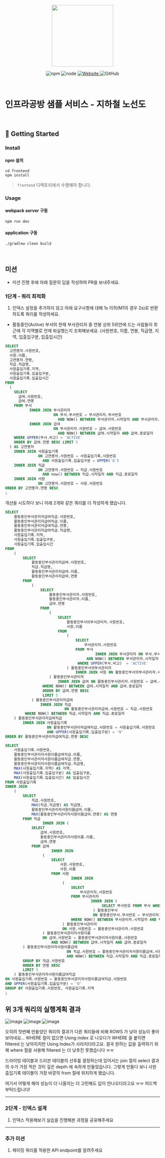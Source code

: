 <p align="center">
    <img width="200px;" src="https://raw.githubusercontent.com/woowacourse/atdd-subway-admin-frontend/master/images/main_logo.png"/>
</p>
<p align="center">
  <img alt="npm" src="https://img.shields.io/badge/npm-%3E%3D%205.5.0-blue">
  <img alt="node" src="https://img.shields.io/badge/node-%3E%3D%209.3.0-blue">
  <a href="https://edu.nextstep.camp/c/R89PYi5H" alt="nextstep atdd">
    <img alt="Website" src="https://img.shields.io/website?url=https%3A%2F%2Fedu.nextstep.camp%2Fc%2FR89PYi5H">
  </a>
  <img alt="GitHub" src="https://img.shields.io/github/license/next-step/atdd-subway-service">
</p>

<br>

# 인프라공방 샘플 서비스 - 지하철 노선도

<br>

## 🚀 Getting Started

### Install
#### npm 설치
```
cd frontend
npm install
```
> `frontend` 디렉토리에서 수행해야 합니다.

### Usage
#### webpack server 구동
```
npm run dev
```
#### application 구동
```
./gradlew clean build
```
<br>

## 미션

* 미션 진행 후에 아래 질문의 답을 작성하여 PR을 보내주세요.

### 1단계 - 쿼리 최적화

1. 인덱스 설정을 추가하지 않고 아래 요구사항에 대해 1s 이하(M1의 경우 2s)로 반환하도록 쿼리를 작성하세요.

- 활동중인(Active) 부서의 현재 부서관리자 중 연봉 상위 5위안에 드는 사람들이 최근에 각 지역별로 언제 퇴실했는지 조회해보세요.
  (사원번호, 이름, 연봉, 직급명, 지역, 입출입구분, 입출입시간)

```sql
SELECT
  고연봉자.사원번호,
  사원.이름,
  고연봉자.연봉,
  직급.직급명,
  사원출입기록.지역,
  사원출입기록.입출입구분,
  사원출입기록.입출입시간
FROM
  (
    SELECT
      급여.사원번호,
      급여.연봉
    FROM 부서
           INNER JOIN 부서관리자
                      ON 부서.부서번호 = 부서관리자.부서번호
                        AND NOW() BETWEEN 부서관리자.시작일자 AND 부서관리자.종료일자
           INNER JOIN 급여
                      ON 부서관리자.사원번호 = 급여.사원번호
                        AND NOW() BETWEEN 급여.시작일자 AND 급여.종료일자
    WHERE UPPER(부서.비고) = 'ACTIVE'
    ORDER BY 급여.연봉 DESC LIMIT 5
  ) AS 고연봉자
    INNER JOIN 사원출입기록
               ON 고연봉자.사원번호 = 사원출입기록.사원번호
                 AND 사원출입기록.입출입구분 = UPPER('O')
    INNER JOIN 직급
               ON 고연봉자.사원번호 = 직급.사원번호
                 AND now() BETWEEN 직급.시작일자 AND 직급.종료일자
    INNER JOIN 사원
               ON 고연봉자.사원번호 = 사원.사원번호
ORDER BY 고연봉자.연봉 DESC
;
```

개선을 시도하다 보니 아래 2개와 같은 쿼리를 더 작성하게 됐습니다.

```sql
SELECT
    활동중인부서관리자급여직급.사원번호,
    활동중인부서관리자급여직급.이름,
    활동중인부서관리자급여직급.연봉,
    활동중인부서관리자급여직급.직급명,
    사원출입기록.지역,
    사원출입기록.입출입구분,
    사원출입기록.입출입시간
FROM
    (
        SELECT
            활동중인부서관리자급여.사원번호,
            직급.직급명,
            활동중인부서관리자급여.이름,
            활동중인부서관리자급여.연봉
        FROM
            (
                SELECT
                    활동중인부서관리자.사원번호,
                    활동중인부서관리자.이름,
                    급여.연봉
                FROM
                    (
                        SELECT
                            활동중인부서의부서관리자.사원번호,
                            사원.이름
                        FROM
                            (
                                SELECT
                                    부서관리자.사원번호
                                FROM 부서
                                         INNER JOIN 부서관리자 ON 부서.부서번호 = 부서관리자.부서번호
                                     AND NOW() BETWEEN 부서관리자.시작일자 AND 부서관리자.종료일자
                                 WHERE UPPER(부서.비고)  = 'ACTIVE'
                            ) 활동중인부서의부서관리자
                                INNER JOIN 사원 ON 활동중인부서의부서관리자.사원번호 = 사원.사원번호
                    ) 활동중인부서관리자
                        INNER JOIN 급여 ON 활동중인부서관리자.사원번호 = 급여.사원번호
                 WHERE NOW() BETWEEN 급여.시작일자 AND 급여.종료일자
                 ORDER BY 급여.연봉 DESC
                 LIMIT 5
            ) 활동중인부서관리자급여
                INNER JOIN 직급
                           ON 활동중인부서관리자급여.사원번호 = 직급.사원번호
         WHERE NOW() BETWEEN 직급.시작일자 AND 직급.종료일자
    ) 활동중인부서관리자급여직급
        INNER JOIN 사원출입기록
                   ON 활동중인부서관리자급여직급.사원번호 = 사원출입기록.사원번호
                   AND UPPER(사원출입기록.입출입구분) = 'O'
ORDER BY 활동중인부서관리자급여직급.연봉 DESC
```

```sql
SELECT
    사원출입기록.사원번호,
    활동중인부서관리자사원이름급여직급.이름,
    활동중인부서관리자사원이름급여직급.연봉,
    활동중인부서관리자사원이름급여직급.직급명,
    MAX(사원출입기록.지역) AS 지역,
    MAX(사원출입기록.입출입구분) AS 입출입구분,
    MAX(사원출입기록.입출입시간) AS 입출입시간
FROM 사원출입기록
INNER JOIN
    (
        SELECT
            직급.사원번호,
            MAX(직급.직급명) AS 직급명,
            활동중인부서관리자사원이름급여.이름,
            MAX(활동중인부서관리자사원이름급여.연봉) AS 연봉
        FROM 직급
                 INNER JOIN (
            SELECT
                급여.사원번호,
                활동중인부서관리자사원이름.이름,
                급여.연봉
            FROM 급여
                     INNER JOIN
                 (
                     SELECT
                         사원.사원번호,
                         사원.이름
                     FROM 사원
                              INNER JOIN
                          (
                              SELECT
                                  부서관리자.사원번호
                              FROM 부서관리자
                                       INNER JOIN (
                                            SELECT 부서번호 FROM 부서 WHERE UPPER(부서.비고) = 'ACTIVE'
                                        ) 활동중인부서
                                        ON 활동중인부서.부서번호 = 부서관리자.부서번호
                              WHERE NOW() BETWEEN 부서관리자.시작일자 AND 부서관리자.종료일자
                          ) 활동중인부서관리자
                          ON 사원.사원번호 = 활동중인부서관리자.사원번호
                 ) 활동중인부서관리자사원이름
                 ON 급여.사원번호 = 활동중인부서관리자사원이름.사원번호
                     AND NOW() BETWEEN 급여.시작일자 AND 급여.종료일자
        ) 활동중인부서관리자사원이름급여
                            ON 직급.사원번호 = 활동중인부서관리자사원이름급여.사원번호
                            AND NOW() BETWEEN 직급.시작일자 AND 직급.종료일자
        GROUP BY 직급.사원번호
        ORDER BY 연봉 DESC
        LIMIT 5
    ) 활동중인부서관리자사원이름급여직급
ON 사원출입기록.사원번호 = 활동중인부서관리자사원이름급여직급.사원번호
AND UPPER(사원출입기록.입출입구분) = 'O'
GROUP BY 사원출입기록.사원번호, 사원출입기록.지역
;
```

## 위 3개 쿼리의 실행계획 결과

![image](https://user-images.githubusercontent.com/10750614/161395268-2df00bb1-95c6-4ef3-969f-44ffac6e642e.png)
![image](https://user-images.githubusercontent.com/10750614/161395205-1427ab35-8f37-496b-9f81-edac6635d114.png)
![image](https://user-images.githubusercontent.com/10750614/161395188-23427e10-bdd4-4ff3-aebd-ff8826e0f442.png)

오히려 첫번째 만들었던 쿼리의 결과가 다른 쿼리들에 비해 ROWS 가 낮아 성능이 좋아보이네요...
WHERE 절이 없으면 Using index 로 나오다가 WHERE 을 붙이면 filtered 는 낮아지지만 Using Index가 사라지더라고요.
결국 원하는 값을 출력하기 위해 where 절을 사용해 filtered 는 더 낮추진 못했습니다 ㅠㅠ

드라이빙 테이블과 드리븐 테이블의 선후를 결정하는데 있어서는 join 절의 select 결과의 수가 가장 적은 것이 깊은 depth 에 속하게 만들었습니다.
그렇게 만들다 보니 사원출입기록 테이블이 가장 바깥의 from 절에 위치하게 됐습니다.

여기서 어떻게 해야 성능이 더 나올지는 더 고민해도 답이 안나오더라고요 ㅠㅠ 피드백 부탁드립니다!

---

### 2단계 - 인덱스 설계

1. 인덱스 적용해보기 실습을 진행해본 과정을 공유해주세요

---

### 추가 미션

1. 페이징 쿼리를 적용한 API endpoint를 알려주세요
